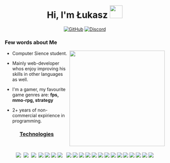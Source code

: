 [](https://user-images.githubusercontent.com/59575502/127335491-fdba1874-e943-4d3c-ab8c-678ffe22f8b8.png)
<h1 align="center">Hi, I'm Łukasz <img height="40" src="https://emoji.gg/assets/emoji/4809-minecraft-cookie.png"></h1>
<p align="center">
  <a href="https://github.com/bqaOnTop" target="_blank"><img alt="GitHub" src="https://img.shields.io/badge/github%20-%23121011.svg?&style=for-the-badge&logo=github&logoColor=white"/></a>
  <a href="Bqa#4521" target="_blank"><img alt="Discord" src="https://img.shields.io/badge/discord-%234B275F.svg?&style=for-the-badge&logo=discord&logoColor=white" /></a>
  <br/>
  
  
  
</p>


<p>
  <h3> Few words about Me</h3>
  <img align="right" widht="300" height="300" src="https://github.com/Adam-pw/Adam-pw/blob/main/animation_500_kxa883sd.gif" />
  
- Computer Sience student.
  
- Mainly web-developer whos enjoy improving his skills in other languages as well.
  
- I'm a gamer, my favourite game genres are: **fps, mmo-rpg, strategy**
  
- 2+ years of non-commercial expirience in programming.




</p>



<div align="center">

  
</div>

<div align="center">
<h3 align='center' style='text-decoration: underline'> <u> Technologies </u> </h3> <br> 
  <p>
    <img src="https://img.shields.io/badge/lua-%232C2D72.svg?&style=for-the-badge&logo=lua&logoColor=white"/>
    <img src=""/>
    <img src="https://img.shields.io/badge/c%23%20-%23239120.svg?&style=for-the-badge&logo=c-sharp&logoColor=white"/>
    <img src=""/>
    <img src="https://img.shields.io/badge/python%20-%2314354C.svg?&style=for-the-badge&logo=python&logoColor=white"/>
    <img src=""/>
    <img src="https://img.shields.io/badge/html5%20-%23E34F26.svg?&style=for-the-badge&logo=html5&logoColor=white"/>
    <img src="https://img.shields.io/badge/css3%20-%231572B6.svg?&style=for-the-badge&logo=css3&logoColor=white"/>
    <img src="https://img.shields.io/badge/javascript%20-%23323330.svg?&style=for-the-badge&logo=javascript&logoColor=%23F7DF1E"/>
    <img src="https://img.shields.io/badge/node.js%20-%2343853D.svg?&style=for-the-badge&logo=node.js&logoColor=white"/>
    <img src=""/>
    <img src=""/>
    <img src="https://img.shields.io/badge/bootstrap%20-%23563D7C.svg?&style=for-the-badge&logo=bootstrap&logoColor=white"/>
    <img src="https://img.shields.io/badge/github%20-%23121011.svg?&style=for-the-badge&logo=github&logoColor=white"/>
    <img src="https://img.shields.io/badge/github%20actions%20-%232671E5.svg?&style=for-the-badge&logo=github%20actions&logoColor=white"/>
    <img src="https://img.shields.io/badge/git%20-%23F05033.svg?&style=for-the-badge&logo=git&logoColor=white"/>
    <img src="https://img.shields.io/badge/apache%20-%23D42029.svg?&style=for-the-badge&logo=apache&logoColor=white"/>
    <img src="https://img.shields.io/badge/nginx%20-%23009639.svg?&style=for-the-badge&logo=nginx&logoColor=white"/>
    <img src ="https://img.shields.io/badge/oracle%20-%23F00000.svg?&style=for-the-badge&logo=oracle&logoColor=white" />
    <img src="https://img.shields.io/badge/mysql-%2300f.svg?&style=for-the-badge&logo=mysql&logoColor=white"/>
    <img src="https://img.shields.io/badge/Google%20Cloud%20-%234285F4.svg?&style=for-the-badge&logo=google-cloud&logoColor=white"/>
    <img src="https://img.shields.io/badge/IntelliJIDEA-000000.svg?style=for-the-badge&logo=intellij-idea&logoColor=white"/>
    <img src="https://img.shields.io/badge/Visual%20Studio-5C2D91.svg?style=for-the-badge&logo=visual-studio&logoColor=white"/>
    <img src="https://img.shields.io/badge/shell_script-%23121011.svg?style=for-the-badge&logo=gnu-bash&logoColor=white"/>
    <img src="https://img.shields.io/badge/linux-%234B275F.svg?&style=for-the-badge&logo=linux&logoColor=white"/>
    <img src="https://img.shields.io/badge/Windows-%231572B6.svg?&style=for-the-badge&logo=windows&logoColor=white"/>
    
  </p>
</div>
  
<br />
